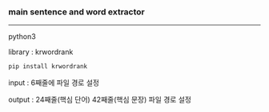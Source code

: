 ### main sentence and word extractor
---

python3

library : krwordrank

```bash
pip install krwordrank
```

input : 6째줄에 파일 경로 설정 

output : 24째줄(핵심 단어) 42째줄(핵심 문장) 파일 경로 설정

